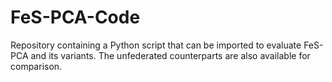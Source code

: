 # FeS-PCA-Code
Repository containing a Python script that can be imported to evaluate FeS-PCA and its variants. The unfederated counterparts are also available for comparison.
